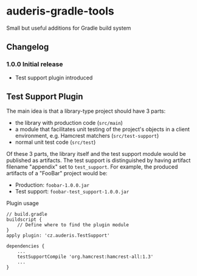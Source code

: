# auderis-gradle-tools
Small but useful additions for Gradle build system

## Changelog

### 1.0.0 Initial release
  * Test support plugin introduced

## Test Support Plugin
The main idea is that a library-type project should have 3 parts:

  * the library with production code (`src/main`)
  * a module that facilitates unit testing of the project's objects in a client environment,
    e.g. Hamcrest matchers (`src/test-support`)
  * normal unit test code (`src/test`)

Of these 3 parts, the library itself and the test support module would be published as artifacts.
The test support is distinguished by having artifact filename "appendix" set to `test_support`.
For example, the produced artifacts of a "FooBar" project would be:

  * Production: `foobar-1.0.0.jar`
  * Test support: `foobar-test_support-1.0.0.jar`

Plugin usage

    // build.gradle
    buildscript {
        // Define where to find the plugin module
    }
    apply plugin: 'cz.auderis.TestSupport'
    
    dependencies {
        ...
        testSupportCompile 'org.hamcrest:hamcrest-all:1.3'
        ...
    }
